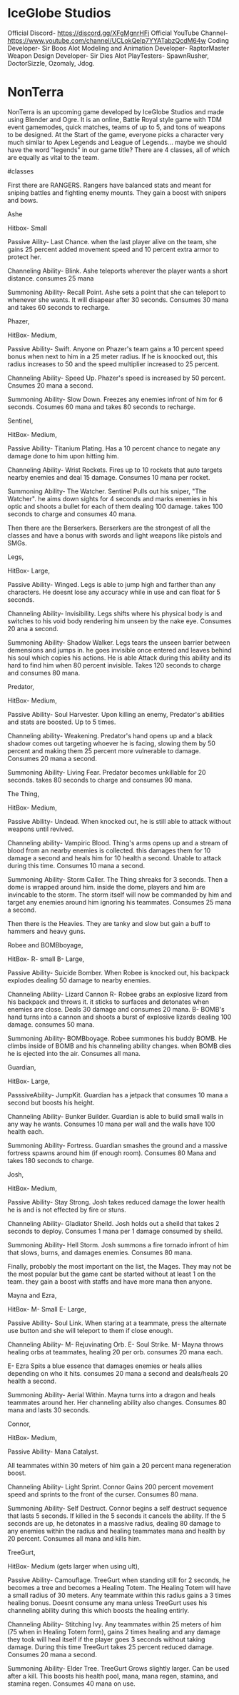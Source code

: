 # IceGlobe Studios

  Official Discord- https://discord.gg/XFgMgnrHFj
  Official YouTube Channel- https://www.youtube.com/channel/UCLokQeIp7YYATabzQcdM64w
  Coding Developer- Sir Boos Alot
  Modeling and Animation Developer- RaptorMaster
  Weapon Design Developer- Sir Dies Alot
  PlayTesters- SpawnRusher, DoctorSizzle, Ozomaly, Jdog.


# NonTerra

  NonTerra is an upcoming game developed by IceGlobe Studios and made using Blender and Ogre.
    It is an online, Battle Royal style game with TDM event gamemodes, quick matches, teams of up to 5, and tons of weapons to be designed.
    At the Start of the game, everyone picks a character very much similar to Apex Legends and League of Legends... maybe we should have the word "legends" in our game title?
    There are 4 classes, all of which are equally as vital to the team. 
 
 
 
#classes

First there are RANGERS. Rangers have balanced stats and meant for sniping battles and fighting enemy mounts. They gain a boost with snipers and bows.



Ashe

Hitbox- Small

Passive Aility- Last Chance. when the last player alive on the team, she gains 25 percent added movement speed and 10 percent extra armor to protect her.

Channeling Ability- Blink. Ashe teleports wherever the player wants a short distance. consumes 25 mana

Summoning Ability- Recall Point. Ashe sets a point that she can teleport to whenever she wants. It will disapear after 30 seconds. Consumes 30 mana and takes 60 seconds to recharge.
 
 
 
Phazer,

HitBox- Medium,

Passive Ability- Swift. Anyone on Phazer's team gains a 10 percent speed bonus when next to him in a 25 meter radius. If he is knoocked out, this radius increases to 50 and the speed multiplier increased to 25 percent.

Channeling Ability- Speed Up. Phazer's speed is increased by 50 percent. Cnsumes 20 mana a second.

Summoning Ability- Slow Down. Freezes any enemies infront of him for 6 seconds. Cosumes 60 mana and takes 80 seconds to recharge.


                  
Sentinel,

HitBox- Medium,

Passive Ability- Titanium Plating. Has a 10 percent chance to negate any damage done to him upon hitting him.

Channeling Ability- Wrist Rockets. Fires up to 10 rockets that auto targets nearby enemies and deal 15 damage. Consumes 10 mana per rocket.

Summoning Ability- The Watcher. Sentinel Pulls out his sniper, "The Watcher". he aims down sights for 4 seconds and marks enemies in his optic and shoots a bullet for each of them dealing 100 damage. takes 100 seconds to charge and consumes 40 mana.
 
 
 
 
Then there are the Berserkers. Berserkers are the strongest of all the classes and have a bonus with swords and light weapons like pistols and SMGs.

 
 
Legs,

HitBox- Large,

Passive Ability- Winged. Legs is able to jump high and farther than any characters. He doesnt lose any accuracy while in use and can float for 5 seconds.

Channeling Ability- Invisibility. Legs shifts where his physical body is and switches to his void body rendering him unseen by the nake eye. Consumes 20 ana a second.

Summoning Ability- Shadow Walker. Legs tears the unseen barrier between demensions and jumps in. he goes invisible once entered and leaves behind his soul which copies his actions. He is able Attack during this ability and its hard to find him when 80 percent invisible. Takes 120 seconds to charge and consumes 80 mana.



Predator,

HitBox- Medium,

Passive Ability- Soul Harvester. Upon killing an enemy, Predator's abilities and stats are boosted. Up to 5 times.

Channeling ability- Weakening. Predator's hand opens up and a black shadow comes out targeting whoever he is facing, slowing them by 50 percent and making them 25 percent more vulnerable to damage. Consumes 20 mana a second.

Summoning Ability- Living Fear. Predator becomes unkillable for 20 seconds. takes 80 seconds to charge and consumes 90 mana.
        
        
        
The Thing,

HitBox- Medium,

Passive Ability- Undead. When knocked out, he is still able to attack without weapons until revived.

Channeling ability- Vampiric Blood. Thing's arms opens up and a stream of blood from an nearby enemies is collected. this damages them for 10 damage a second and heals him for 10 health a second. Unable to attack during this time. Consumes 10 mana a second.

Summoning Ability- Storm Caller. The Thing shreaks for 3 seconds. Then a dome is wrapped around him. inside the dome, players and him are invincable to the storm. The storm itself will now be commanded by him and target any enemies around him ignoring his teammates. Consumes 25 mana a second.
   
   
   
   
Then there is the Heavies. They are tanky and slow but gain a buff to hammers and heavy guns.
  
  
  
Robee and BOMBboyage,

HitBox- R- small B- Large,

Passive Ability- Suicide Bomber. When Robee is knocked out, his backpack explodes dealing 50 damage to nearby enemies.

Channeling Ability- Lizard Cannon R- Robee grabs an explosive lizard from his backpack and throws it. it sticks to surfaces and detonates when enemies are close. Deals 30 damage and consumes 20 mana. B- BOMB's hand turns into a cannon and shoots a burst of explosive lizards dealing 100 damage. consumes 50 mana.

Summoning Ability- BOMBboyage. Robee summones his buddy BOMB. He climbs inside of BOMB and his channeling ability changes. when BOMB dies he is ejected into the air. Consumes all mana.



Guardian,

HitBox- Large,

PasssiveAbility- JumpKit. Guardian has a jetpack that consumes 10 mana a second but boosts his height.

Channeling Ability- Bunker Builder. Guardian is able to build small walls in any way he wants. Consumes 10 mana per wall and the walls have 100 health each.

Summoning Ability- Fortress. Guardian smashes the ground and a massive fortress spawns around him (if enough room). Consumes 80 Mana and takes 180 seconds to charge.

        
Josh,

HitBox- Medium,

Passive Ability- Stay Strong. Josh takes reduced damage the lower health he is and is not effected by fire or stuns.

Channeling Ability- Gladiator Sheild. Josh holds out a sheild that takes 2 seconds to deploy. Consumes 1 mana per 1 damage consumed by sheild.

Summoning Ability- Hell Storm. Josh summons a fire tornado infront of him that slows, burns, and damages enemies. Consumes 80 mana.




Finally, probobly the most important on the list, the Mages. They may not be the most popular but the game cant be started without at least 1 on the team. they gain a boost with staffs and have more mana then anyone.


        
Mayna and Ezra,

HitBox- M- Small E- Large,

Passive Ability- Soul Link. When staring at a teammate, press the alternate use button and she will teleport to them if close enough.

Channeling Ability- M- Rejuvinating Orb. E- Soul Strike. M- Mayna throws healing orbs at teammates, healing 20 per orb. consumes 20 mana each.

E- Ezra Spits a blue essence that damages enemies or heals allies depending on who it hits. consumes 20 mana a second and deals/heals 20 health a second.

Summoning Ability- Aerial Within. Mayna turns into a dragon and heals teammates around her. Her channeling ability also changes. Consumes 80 mana and lasts 30 seconds.



Connor,

HitBox- Medium,

Passive Ability- Mana Catalyst.

All teammates within 30 meters of him gain a 20 percent mana regeneration boost.

Channeling Ability- Light Sprint. Connor Gains 200 percent movement speed and sprints to the front of the curser. Consumes 80 mana.

Summoning Ability- Self Destruct. Connor begins a self destruct sequence that lasts 5 seconds. If killed in the 5 seconds it cancels the ability. If the 5 seconds are up, he detonates in a massive radius, dealing 80 damage to any enemies within the radius and healing teammates mana and health by 20 percent. Consumes all mana and kills him.
 
 
 
TreeGurt,

HitBox- Medium (gets larger when using ult),

Passive Ability- Camouflage. TreeGurt when standing still for 2 seconds, he becomes a tree and becomes a Healing Totem. The Healing Totem will have a small radius of 30 meters. Any teammate within this radius gains a 3 times healing bonus. Doesnt consume any mana unless TreeGurt uses his channeling ability during this which boosts the healing entirly.

Channeling Ability- Stitching Ivy. Any teammates within 25 meters of him (75 when in Healing Totem form), gains 2 times healing and any damage they took will heal itself if the player goes 3 seconds without taking damage. During this time TreeGurt takes 25 percent reduced damage. Consumes 20 mana a second.

Summoning Ability- Elder Tree. TreeGurt Grows slightly larger. Can be used after a kill. This boosts his health pool, mana, mana regen, stamina, and stamina regen. Consumes 40 mana on use.
        
